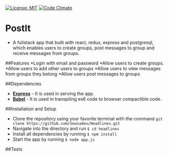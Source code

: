 
[![License: MIT](https://img.shields.io/badge/License-MIT-yellow.svg)](https://opensource.org/licenses/MIT)
 [![Code Climate](https://codeclimate.com/github/willywunderdog/postit/badges/gpa.svg)](https://codeclimate.com/github/WillyWunderdog/PostIt)

 # PostIt
 * A fullstack app that built with react, redux, express and postgresql, which enables users to create groups, post messages to group and receive messages from groups.

 ##Features
*Login with email and password
*Allow users to create groups.
*Allow users to add other users to groups
*Allow users to view messages from groups they belong
*Allow users post messages to groups 

 ##Dependencies
 * **[Express](https://expressjs.com/)** - It is used in serving the app.
* **[Babel](https://babeljs.io/)** - It is used in transpiling es6 code to browser compactible code.


 ##Installation and Setup
 * Clone the repository using your favorite terminal with the command `git clone https://github.com/Seunadex/Headlines.git`
* Navigate into the directory and run `$ cd headlines`
* Install all dependencies by running `$ npm install`
* Start the app by running `$ node app.js`


 ##Tests